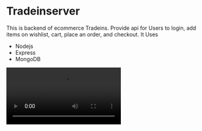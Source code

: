 # Tradeinserver

This is backend of ecommerce Tradeins. Provide api for Users to login, add items on wishlist, cart, place an order, and checkout. It Uses
- Nodejs
- Express
- MongoDB


![website demo](../../radeins/src/images/demo.mp4)
